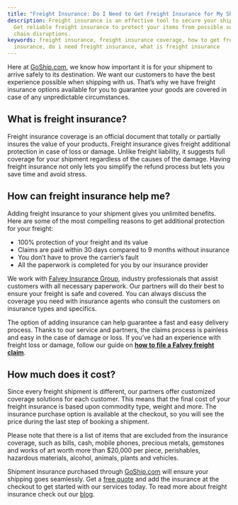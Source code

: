 ```yaml
---
title: "Freight Insurance: Do I Need to Get Freight Insurance for My Shipment?"
description: Freight insurance is an effective tool to secure your shipments.
  Get reliable freight insurance to protect your items from possible supply
  chain disruptions.
keywords: freight insurance, freight insurance coverage, how to get freight
  insurance, do i need freight insurance, what is freight insurance
---
```

Here at [GoShip.com](https://www.goship.com/), we know how important it is for your shipment to arrive safely to its destination. We want our customers to have the best experience possible when shipping with us. That’s why we have freight insurance options available for you to guarantee your goods are covered in case of any unpredictable circumstances.

## **What is freight insurance?**

Freight insurance coverage is an official document that totally or partially insures the value of your products. Freight insurance gives freight additional protection in case of loss or damage. Unlike freight liability, it suggests full coverage for your shipment regardless of the causes of the damage. Having freight insurance not only lets you simplify the refund process but lets you save time and avoid stress.

## **How can freight insurance help me?**

Adding freight insurance to your shipment gives you unlimited benefits. Here are some of the most compelling reasons to get additional protection for your freight:

* 100% protection of your freight and its value
* Claims are paid within 30 days compared to 9 months without insurance
* You don’t have to prove the carrier’s fault
* All the paperwork is completed for you by our insurance provider

We work with [Falvey Insurance Group](http://falveyshippers.com/), industry professionals that assist customers with all necessary paperwork. Our partners will do their best to ensure your freight is safe and covered. You can always discuss the coverage you need with insurance agents who consult the customers on insurance types and specifics.

The option of adding insurance can help guarantee a fast and easy delivery process. Thanks to our service and partners, the claims process is painless and easy in the case of damage or loss. If you’ve had an experience with freight loss or damage, follow our guide on **[how to file a Falvey freight claim](https://www.goship.com/resources/filing-a-falvey-freight-claim)**.

## **How much does it cost?**

Since every freight shipment is different, our partners offer customized coverage solutions for each customer. This means that the final cost of your freight insurance is based upon commodity type, weight and more. The insurance purchase option is available at the checkout, so you will see the price during the last step of booking a shipment.

Please note that there is a list of items that are excluded from the insurance coverage, such as bills, cash, mobile phones, precious metals, gemstones and works of art worth more than $20,000 per piece, perishables, hazardous materials, alcohol, animals, plants and vehicles. 

Shipment insurance purchased through [GoShip.com](https://www.goship.com/) will ensure your shipping goes seamlessly. Get a [free quote](https://beta.goship.com) and add the insurance at the checkout to get started with our services today. To read more about freight insurance check out our [blog](https://www.goship.com/blog/).